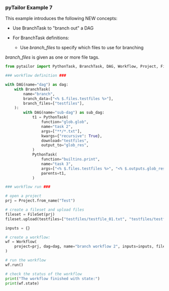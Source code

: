 ### pyTailor Example 7
This example introduces the following NEW concepts:

- Use BranchTask to "branch out" a DAG

- For BranchTask definitions:

    - Use *branch_files* to specify which files to use for branching

*branch_files* is given as one or more file tags.

``` python 
from pytailor import PythonTask, BranchTask, DAG, Workflow, Project, FileSet

### workflow definition ###

with DAG(name="dag") as dag:
    with BranchTask(
        name="branch",
        branch_data=["<% $.files.testfiles %>"],
        branch_files=["testfiles"],
    ):
        with DAG(name="sub-dag") as sub_dag:
            t1 = PythonTask(
                function="glob.glob",
                name="task 2",
                args=["**/*.txt"],
                kwargs={"recursive": True},
                download="testfiles",
                output_to="glob_res",
            )
            PythonTask(
                function="builtins.print",
                name="task 3",
                args=["<% $.files.testfiles %>", "<% $.outputs.glob_res %>"],
                parents=t1,
            )

### workflow run ###

# open a project
prj = Project.from_name("Test")

# create a fileset and upload files
fileset = FileSet(prj)
fileset.upload(testfiles=["testfiles/testfile_01.txt", "testfiles/testfile_02.txt"])

inputs = {}

# create a workflow:
wf = Workflow(
    project=prj, dag=dag, name="branch workflow 2", inputs=inputs, fileset=fileset
)

# run the workflow
wf.run()

# check the status of the workflow
print("The workflow finished with state:")
print(wf.state)
```